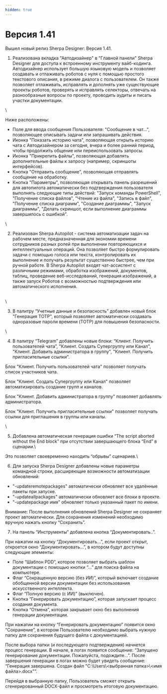 ```yaml
---
hidden: true
---
```


# Версия 1.41

Вышел новый релиз Sherpa Designer: Версия 1.41.

1. Реализована вкладка "Автодизайнер" в "Главной панели" Sherpa Designer для доступа к встроенному инструменту вайб-кодинга. Автодизайнер использует большую языковую модель и позволяет создавать и отлаживать роботов с нуля с помощью простого текстового описания, в режиме диалога с пользователем. Он также позволяет отлаживать, исправлять и дополнять уже существующие проекты роботов, проверять и исправлять селекторы, отвечать на разнообразные вопросы по проекту, проводить аудиты и писать участки документации.&#x20;

\


Ниже расположены:

* Поле для ввода сообщения Пользователя: "Сообщение в чат...", позволяющее описывать задачи или запрашивать действия. &#x20;
* Иконка "Показать историю чата", позволяющая открыть историю чата с Автодизайнером за сегодня, вчера и более ранний период, чтобы продолжить общение или переиспользовать запросы.
* Иконка "Прикрепить файлы", позволяющая добавлять дополнительные файлы к запросу (например, скриншоты интерфейсов). &#x20;
* Кнопка "Отправить сообщение", позволяющая отправлять сообщение на обработку. &#x20;
* Кнопка "Параметры", позволяющая открывать панель разрешений для автопилота автоматически без подтверждения пользователя выполнять следующие типы действий: "Запуск команды PowerShell", "Получение списка файлов", "Чтение из файла", "Запись в файл", "Получение списка диаграмм", "Создание диаграммы", "Запуск диаграммы", "Делать скриншот, если выполнение диаграммы завершилось с ошибкой".

\


2. Реализован Sherpa Autopilot - система автоматизации задач на рабочем месте, предназначенная для экономии времени сотрудников разных ролей при выполнении повторяющихся и интеллектуальных операций. Она позволяет быстро формулировать задачи с помощью голоса или текста, контролировать их выполнение и получать результат существенно быстрее, чем при ручной работе. В Sherpa Autopilot входят чат-ассистент с различными режимами, обработка изображений, документов, таблиц, проведение веб-исследований, генерация изображений, а также запуск Роботов с возможностью подтверждения или автоматического исполнения.&#x20;

\
\


3. В палитру “Учетные данные и безопасность” добавлен новый блок "Генерация TOTP", который позволяет автоматически создавать одноразовые пароли времени (TOTP) для повышения безопасности.

\


4. В палитру “Telegram” добавлены новые блоки: “Клиент. Получить пользователей чата”, "Клиент. Создать Супергруппу или Канал", "Клиент. Добавить администратора в группу", "Клиент. Получить пригласительные ссылки".



Блок "Клиент. Получить пользователей чата" позволяет получать список участников чата.&#x20;



Блок "Клиент. Создать Супергруппу или Канал" позволяет автоматизировать создание групп и каналов.



Блок "Клиент. Добавить администратора в группу" позволяет добавлять администратора.&#x20;



Блок "Клиент. Получить пригласительные ссылки" позволяет получать ссылки для приглашения в группы или каналы.

\


5. Добавлена автоматическая генерация ошибки “The script aborted without the End block” при отсутствии завершающего блока “End” в сценарии.\


Это позволяет своевременно находить “обрывы” сценариев.\


6. Для запуска Sherpa Designer добавлены новые параметры командной строки, расширяющие возможности автоматизации обновлений:

* "-updateremotepackages" автоматически обновляет все удалённые пакеты при запуске.
* "-updateallpackages" автоматически обновляет все блоки в проекте.
* "-updatepackage имя" обновляет только указанный пакет по имени.



Внимание: После выполнения обновлений Sherpa Designer не сохраняет проект автоматически. Для сохранения изменений необходимо вручную нажать кнопку “Сохранить”.

7. На панель “Инструменты” добавлена кнопка “Документировать..”.&#x20;

При нажатии на кнопку “Документировать…”, если проект открыт, откроется окно “Документировать…”, в котором будут доступны следующие элементы:



* Поле “Шаблон PDD”, которое позволяет выбрать шаблон документации с помощью кнопки “…” для поиска файла на компьютере.
* Флаг “Сокращенную версию (без ИИ)”, который включает создание обобщенной версии документации без использования искусственного интеллекта.
* Флаг “Полную версию (с ИИ)” (выключен).
* Кнопка “Генерировать документацию”, которая запускает процесс создания документа.
* Кнопка “Отмена”, которая закрывает окно без выполнения генерации документации.



При нажатии на кнопку “Генерировать документацию” появится окно “Сохранение”, в котором Пользователю необходимо выбрать нужную папку для сохранения будущего файла с документацией.&#x20;



После выбора папки (и последующего подтверждения) начнется процесс генерации. В начале, в логах появится сообщение: “Запущено генерирование документации. Пожалуйста, подождите…”. После завершения генерации в логах можно будет увидеть сообщение: “Генерация завершена. Создан файл "C:\Users\\<выбранная папка>\\<имя файла>.docx"”.



Перейдя в выбранную папку, Пользователь сможет открыть сгенерированный DOCX-файл и просмотреть итоговую документацию.
